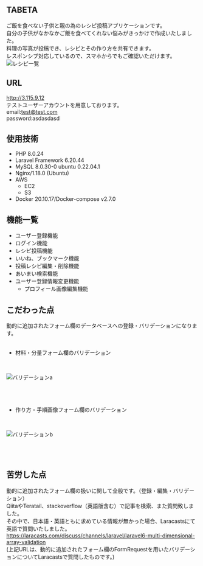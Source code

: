 ## TABETA

ご飯を食べない子供と親の為のレシピ投稿アプリケーションです。  
自分の子供がなかなかご飯を食べてくれない悩みがきっかけで作成いたしました。  
料理の写真が投稿でき、レシピとその作り方を共有できます。  
レスポンシブ対応しているので、スマホからでもご確認いただけます。  
![レシピ一覧](https://user-images.githubusercontent.com/107093636/195508167-6dc8b54e-cbd1-40a8-9283-fbc3db0dfd96.png)

## URL

<http://3.115.9.12>  
テストユーザーアカウントを用意しております。  
email:test@test.com  
password:asdasdasd  

## 使用技術

- PHP 8.0.24
- Laravel Framework 6.20.44
- MySQL 8.0.30-0 ubuntu 0.22.04.1
- Nginx/1.18.0 (Ubuntu)
- AWS
  - EC2
  - S3  
- Docker 20.10.17/Docker-compose v2.7.0

## 機能一覧

- ユーザー登録機能
- ログイン機能
- レシピ投稿機能
- いいね、ブックマーク機能
- 投稿レシピ編集・削除機能
- あいまい検索機能
- ユーザー登録情報変更機能
  - プロフィール画像編集機能

## こだわった点

動的に追加されたフォーム欄のデータベースへの登録・バリデーションになります。
<br />
<br />


 - 材料・分量フォーム欄のバリデーション
 <br />

![バリデーションa](https://user-images.githubusercontent.com/107093636/195652406-da5c473d-ae7e-4345-8df7-d42a1469f4d2.gif)
<br />
<br />
<br />
<br />

 - 作り方・手順画像フォーム欄のバリデーション
<br />

![バリデーションb](https://user-images.githubusercontent.com/107093636/195652409-24ff2dc8-3b9c-4e40-9d1b-7b7e51c9c4ec.gif)
<br />
<br />
<br />
<br />



## 苦労した点

動的に追加されたフォーム欄の扱いに関して全般です。（登録・編集・バリデーション）  
QiitaやTeratail、stackoverflow（英語版含む）で記事を検索、また質問致しました。  
その中で、日本語・英語ともに求めている情報が無かった場合、Laracastsにて英語で質問いたしました。  
<https://laracasts.com/discuss/channels/laravel/laravel6-multi-dimensional-array-validation>  
(上記URLは、動的に追加されたフォーム欄のFormRequestを用いたバリデーションについてLaracastsで質問したものです。)  
